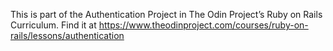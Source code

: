 This is part of the Authentication Project in The Odin Project’s Ruby on Rails Curriculum. Find it at https://www.theodinproject.com/courses/ruby-on-rails/lessons/authentication
